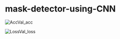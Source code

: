 # mask-detector-using-CNN

![AccVal_acc](https://user-images.githubusercontent.com/17081707/212460786-e8b01a1b-79d8-4fe3-8413-3bbfac749803.png)

![LossVal_loss](https://user-images.githubusercontent.com/17081707/212460796-a290a298-69c9-46b8-8d97-9ebb21f7df57.png)
